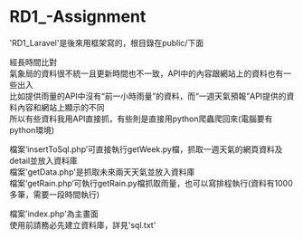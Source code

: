 # RD1_-Assignment

'RD1_Laravel'是後來用框架寫的，根目錄在public/下面  
  
  
經長時間比對  
氣象局的資料很不統一且更新時間也不一致，API中的內容跟網站上的資料也有一些出入  
比如提供雨量的API中沒有“前一小時雨量”的資料，而“一週天氣預報”API提供的資料內容和網站上顯示的不同  
所以有些資料我用API直接抓，有些則是直接用python爬蟲爬回來(電腦要有python環境)  

檔案‘insertToSql.php’可直接執行getWeek.py檔，抓取一週天氣的網頁資料及detail並放入資料庫  
檔案'getData.php'是抓取未來兩天天氣並放入資料庫  
檔案‘getRain.php‘可執行getRain.py檔抓取雨量，也可以寫排程執行(資料有1000多筆，需要一段時間執行)  
  
檔案'index.php'為主畫面  
使用前請務必先建立資料庫，詳見'sql.txt'
